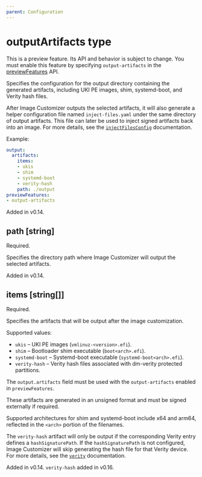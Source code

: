 ```yaml
---
parent: Configuration
---
```


# outputArtifacts type

This is a preview feature.
Its API and behavior is subject to change.
You must enable this feature by specifying `output-artifacts` in the
[previewFeatures](./config.md#previewfeatures-string) API.

Specifies the configuration for the output directory containing the generated
artifacts, including UKI PE images, shim, systemd-boot, and Verity hash files.

After Image Customizer outputs the selected artifacts, it will also generate a helper
configuration file named `inject-files.yaml` under the same directory of output
artifacts. This file can later be used to inject signed artifacts back into an
image. For more details, see the [`injectFilesConfig`](./injectFilesConfig.md)
documentation.

Example:

```yaml
output:
  artifacts:
    items: 
    - ukis
    - shim
    - systemd-boot
    - verity-hash
    path: ./output
previewFeatures:
- output-artifacts
```

Added in v0.14.

## path [string]

Required.

Specifies the directory path where Image Customizer will output the selected artifacts.

Added in v0.14.

## items [string[]]

Required.

Specifies the artifacts that will be output after the image customization.

Supported values:

- `ukis` – UKI PE images (`vmlinuz-<version>.efi`).
- `shim` – Bootloader shim executable (`boot<arch>.efi`).
- `systemd-boot` – Systemd-boot executable (`systemd-boot<arch>.efi`).
- `verity-hash` – Verity hash files associated with dm-verity protected partitions.

The `output.artifacts` field must be used with the `output-artifacts` enabled in `previewFeatures`.

These artifacts are generated in an unsigned format and must be signed externally if required.

Supported architectures for shim and systemd-boot include x64 and arm64,
reflected in the `<arch>` portion of the filenames.

The `verity-hash` artifact will only be output if the corresponding Verity entry
defines a `hashSignaturePath`. If the `hashSignaturePath` is not configured,
Image Customizer will skip generating the hash file for that Verity device. For
more details, see the [`verity`](./verity.md) documentation.

Added in v0.14.
`verity-hash` added in v0.16.

